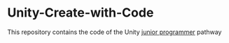 # Unity-Create-with-Code

This repository contains the code of the Unity [junior programmer](https://learn.unity.com/pathway/junior-programmer) pathway
